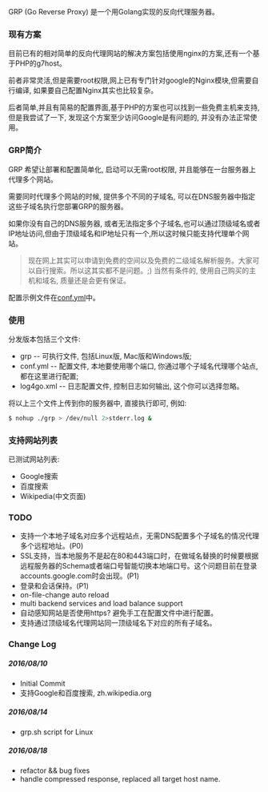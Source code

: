GRP (Go Reverse Proxy) 是一个用Golang实现的反向代理服务器。

### 现有方案

目前已有的相对简单的反向代理网站的解决方案包括使用nginx的方案,还有一个基于PHP的g7host。

前者非常灵活,但是需要root权限,网上已有专门针对google的Nginx模块,但需要自行编译, 如果要自己配置Nginx其实也比较复杂。

后者简单,并且有简易的配置界面,基于PHP的方案也可以找到一些免费主机来支持, 但是我尝试了一下, 发现这个方案至少访问Google是有问题的, 并没有办法正常使用。

### GRP简介

GRP 希望让部署和配置简单化, 启动可以无需root权限, 并且能够在一台服务器上代理多个网站。

需要同时代理多个网站的时候, 提供多个不同的子域名, 可以在DNS服务器中指定这些子域名执行您部署GRP的服务器。

如果你没有自己的DNS服务器, 或者无法指定多个子域名,也可以通过顶级域名或者IP地址访问,但由于顶级域名和IP地址只有一个,所以这时候只能支持代理单个网站。

> 现在网上其实可以申请到免费的空间以及免费的二级域名解析服务。大家可以自行搜索。所以这其实都不是问题。;)
> 当然有条件的, 使用自己购买的主机和域名, 质量还是会更有保证。

配置示例文件在[conf.yml](https://github.com/kimiazhu/grp/blob/master/conf.yml)中。

### 使用

分发版本包括三个文件:

* grp -- 可执行文件, 包括Linux版, Mac版和Windows版;
* conf.yml -- 配置文件, 本地要使用哪个端口, 你通过哪个子域名代理哪个站点, 都在这里进行配置;
* log4go.xml -- 日志配置文件, 控制日志如何输出, 这个你可以选择忽略。

将以上三个文件上传到你的服务器中, 直接执行即可, 例如:

```bash
$ nohup ./grp > /dev/null 2>stderr.log &
```

### 支持网站列表

已测试网站列表:

- Google搜索
- 百度搜索
- Wikipedia(中文页面)

### TODO

- 支持一个本地子域名对应多个远程站点，无需DNS配置多个子域名的情况代理多个远程地址。(P0)
- SSL支持，当本地服务不是起在80和443端口时，在做域名替换的时候要根据远程服务器的Schema或者端口号智能切换本地端口号。这个问题目前在登录accounts.google.com时会出现。(P1)
- 登录和会话保持。(P1)
- on-file-change auto reload
- multi backend services and load balance support
- 自动感知网站是否使用https? 避免手工在配置文件中进行配置。
- 支持通过顶级域名代理网站同一顶级域名下对应的所有子域名。

### Change Log

##### 2016/08/10

- Initial Commit
- 支持Google和百度搜索, zh.wikipedia.org

##### 2016/08/14

- grp.sh script for Linux

##### 2016/08/18

- refactor && bug fixes
- handle compressed response, replaced all target host name.